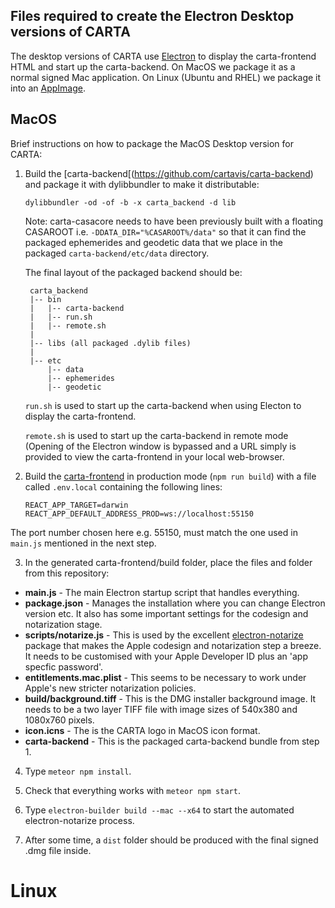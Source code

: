 ## Files required to create the Electron Desktop versions of CARTA

The desktop versions of CARTA use [Electron](https://www.electronjs.org/) to display the carta-frontend HTML and start up the carta-backend.
On MacOS we package it as a normal signed Mac application. 
On Linux (Ubuntu and RHEL) we package it into an [AppImage](https://appimage.org/).

## MacOS

Brief instructions on how to package the MacOS Desktop version for CARTA:


1. Build the [carta-backend[(https://github.com/cartavis/carta-backend) and package it with dylibbundler to make it distributable:

	```
	dylibbundler -od -of -b -x carta_backend -d lib
	```

	Note: carta-casacore needs to have been previously built with a floating CASAROOT 
	i.e. `-DDATA_DIR="%CASAROOT%/data"` so that it can find the packaged ephemerides 
	and geodetic data that we place in the packaged `carta-backend/etc/data` directory.


	The final layout of the packaged backend should be:
	
		carta_backend
		|-- bin
		|   |-- carta-backend
		|   |-- run.sh
		|   |-- remote.sh
		|
		|-- libs (all packaged .dylib files)
		|
		|-- etc
		    |-- data
		    |-- ephemerides
		    |-- geodetic


	`run.sh` is used to start up the carta-backend when using Electon to display the carta-frontend.

	`remote.sh` is used to start up the carta-backend in remote mode (Opening of the Electron window is bypassed and a URL simply is provided to view the carta-frontend in your local web-browser.


2. Build the [carta-frontend](https://github.com/CARTAvis/carta-frontend) in production mode (`npm run build`) with a file called `.env.local` containing the following lines:

	```
	REACT_APP_TARGET=darwin
	REACT_APP_DEFAULT_ADDRESS_PROD=ws://localhost:55150
	```
The port number chosen here e.g. 55150, must match the one used in `main.js` mentioned in the next step.

3. In the generated carta-frontend/build folder, place the files and folder from this repository:

- **main.js** - The main Electron startup script that handles everything.
- **package.json** - Manages the installation where you can change Electron version etc. It also has some important settings for the codesign and notarization stage.
- **scripts/notarize.js** - This is used by the excellent [electron-notarize](https://www.npmjs.com/package/electron-notarize) package that makes the Apple codesign and notarization step a breeze. It needs to be customised with your Apple Developer ID plus an 'app specfic password'.
- **entitlements.mac.plist** - This seems to be necessary to work under Apple's new stricter notarization policies.
- **build/background.tiff** - This is the DMG installer background image. It needs to be a two layer TIFF file with image sizes of 540x380 and 1080x760 pixels.
- **icon.icns** - The is the CARTA logo in MacOS icon format.
- **carta-backend** - This is the packaged carta-backend bundle from step 1.

4. Type `meteor npm install`.

5. Check that everything works with `meteor npm start`.

6. Type `electron-builder build --mac --x64` to start the automated electron-notarize process.

7. After some time, a `dist` folder should be produced with the final signed .dmg file inside.

# Linux


